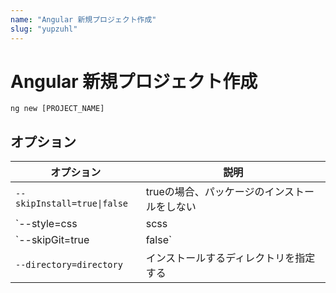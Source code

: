 ```yaml
---
name: "Angular 新規プロジェクト作成"
slug: "yupzuhl"
---
```


# Angular 新規プロジェクト作成

```
ng new [PROJECT_NAME]
```


## オプション
 
| オプション | 説明 |
| --- | --- |
| `--skipInstall=true\|false` | trueの場合、パッケージのインストールをしない |
| `--style=css|scss|sass|less|styl` | cssの種類 |
| `--skipGit=true|false` | trueの場合、Gitリポジトリを作成しない |
| `--directory=directory` | インストールするディレクトリを指定する |


